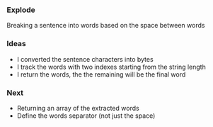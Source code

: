 ### Explode

Breaking a sentence into words based on the space between words

### Ideas
- I converted the sentence characters into bytes
- I track the words with two indexes starting from the string length
- I return the words, the the remaining will be the final word


### Next
- Returning an array of the extracted words
- Define the words separator (not just the space)